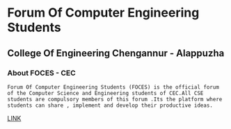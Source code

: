 # Forum Of Computer Engineering Students
## College Of Engineering Chengannur - Alappuzha

### About FOCES - CEC

```
Forum Of Computer Engineering Students (FOCES) is the official forum of the Computer Science and Engineering students of CEC.All CSE students are compulsory members of this forum .Its the platform where students can share , implement and develop their productive ideas.
```

[LINK](https://f0ces.github.io)

